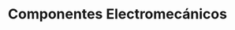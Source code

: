 ---
title: "Componentes Electromecánicos"
url: /san-jose/componentes-electromecanicos/
shop: electrónica
---